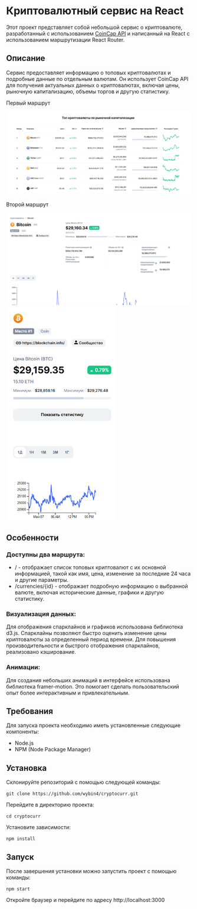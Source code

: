 # Криптовалютный сервис на React

Этот проект представляет собой небольшой сервис о криптовалюте, разработанный с использованием [CoinCap API](https://docs.coincap.io/) и написанный на React с использованием маршрутизации React Router.

## Описание
Сервис предоставляет информацию о топовых криптовалютах и подробные данные по отдельным валютам. Он использует CoinCap API для получения актуальных данных о криптовалютах, включая цены, рыночную капитализацию, объемы торгов и другую статистику.

Первый маршрут

<img width="700px" src="https://github.com/wybin4/cryptocurr/blob/main/public/cryptoTop.PNG"/>

Второй маршрут

<img width="500px" src="https://github.com/wybin4/cryptocurr/blob/main/public/bigScreen.PNG"/>

<img width="300px" src="https://github.com/wybin4/cryptocurr/blob/main/public/littleScreen1.PNG"/>

## Особенности
### Доступны два маршрута:

- / - отображает список топовых криптовалют с их основной информацией, такой как имя, цена, изменение за последние 24 часа и другие параметры.
- /currencies/{id} - отображает подробную информацию о выбранной валюте, включая исторические данные, графики и другую статистику.
### Визуализация данных:

Для отображения спарклайнов и графиков использована библиотека d3.js. Спарклайны позволяют быстро оценить изменение цены криптовалюты за определенный период времени.
Для повышения производительности и быстрого отображения спарклайнов, реализовано кэширование.
### Анимации:

Для создания небольших анимаций в интерфейсе использована библиотека framer-motion. Это помогает сделать пользовательский опыт более интерактивным и привлекательным.
## Требования
Для запуска проекта необходимо иметь установленные следующие компоненты:

- Node.js
- NPM (Node Package Manager)
## Установка
Склонируйте репозиторий с помощью следующей команды:

```
git clone https://github.com/wybin4/cryptocurr.git
```
Перейдите в директорию проекта:

```
cd cryptocurr
```
Установите зависимости:

```
npm install
```
## Запуск
После завершения установки можно запустить проект с помощью команды:

```
npm start
```
Откройте браузер и перейдите по адресу http://localhost:3000
